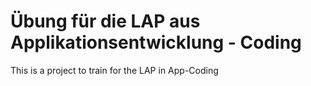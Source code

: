 # Übung für die LAP aus Applikationsentwicklung - Coding
This is a project to train for the LAP in App-Coding
